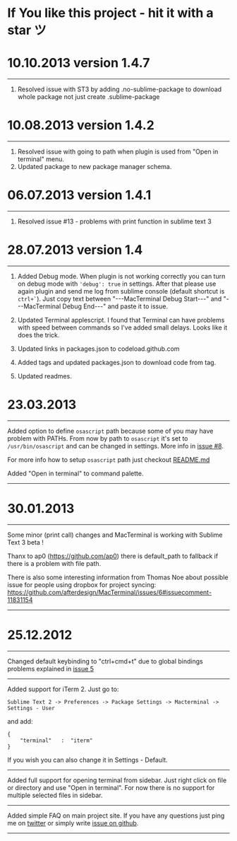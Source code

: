 # If You like this project - hit it with a star ツ

# 10.10.2013 version 1.4.7

---

1. Resolved issue with ST3 by adding .no-sublime-package to download whole package not just create .sublime-package


# 10.08.2013 version 1.4.2

---

1. Resolved issue with going to path when plugin is used from "Open in terminal" menu.
2. Updated package to new package manager schema.

# 06.07.2013 version 1.4.1

---

1. Resolved issue #13 - problems with print function in sublime text 3

# 28.07.2013 version 1.4

---

1. Added Debug mode.
    When plugin is not working correctly you can turn on debug mode with ```'debug': true``` in settings.
    After that please use again plugin and send me log from sublime console (default shortcut is ``` ctrl+` ```).
    Just copy text between "---MacTerminal Debug Start---" and "---MacTerminal Debug End---" and paste it to issue.

2. Updated Terminal applescript.
    I found that Terminal can have problems with speed between commands so I've added small delays.
    Looks like it does the trick.

3. Updated links in packages.json to codeload.github.com

4. Added tags and updated packages.json to download code from tag.

5. Updated readmes.

# 23.03.2013

---

Added option to define ``` osascript ``` path because some of you may have problem with PATHs.
From now by path to ``` osascript ``` it's set to ``` /usr/bin/osascript ``` and can be changed in settings.
More info in [issue #8](https://github.com/afterdesign/MacTerminal/issues/8).

For more info how to setup ``` osascript ``` path just checkout [README.md](https://github.com/afterdesign/MacTerminal)

Added "Open in terminal" to command palette.

---

# 30.01.2013

---

Some minor (print call) changes and MacTerminal is working with Sublime Text 3 beta !

Thanx to ap0 (https://github.com/ap0) there is default_path to fallback if there is a problem with file path.

There is also some interesting information from Thomas Noe
about possible issue for people using dropbox for project syncing:
https://github.com/afterdesign/MacTerminal/issues/6#issuecomment-11831154

---



# 25.12.2012

---

Changed default keybinding to "ctrl+cmd+t" due to global bindings problems
explained in [issue 5](https://github.com/afterdesign/MacTerminal/issues/5)

---

Added support for iTerm 2. Just go to:

```
Sublime Text 2 -> Preferences -> Package Settings -> Macterminal -> Settings - User
```

and add:

```
{
    "terminal"   :  "iterm"
}
```
If you wish you can also change it in Settings - Default.

---

Added full support for opening terminal from sidebar.
Just right click on file or directory and use "Open in terminal".
For now there is no support for multiple selected files in sidebar.

---

Added simple FAQ on main project site. If you have any questions just
ping me on [twitter](http://twitter.com/afterdeign) or
simply write [issue on github](https://github.com/afterdesign/MacTerminal/issues).

---
